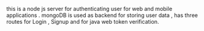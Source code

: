 this is a node js server for authenticating user for web and mobile applications . mongoDB is used as backend for storing user data , has three routes for Login , Signup and for java web token verification.
